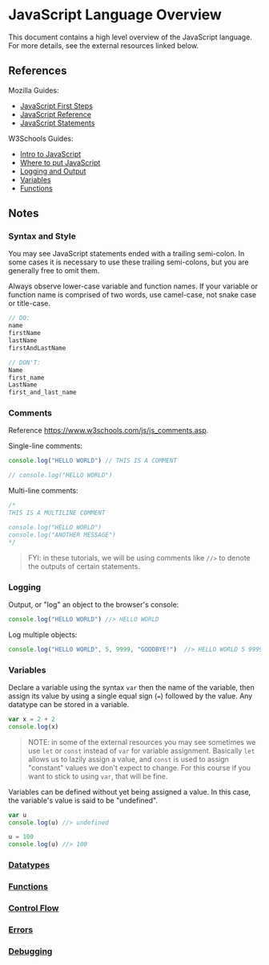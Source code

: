 # JavaScript Language Overview

This document contains a high level overview of the JavaScript language. For more details, see the external resources linked below.

## References

Mozilla Guides:

  + [JavaScript First Steps](https://developer.mozilla.org/en-US/docs/Learn/JavaScript/First_steps)
  + [JavaScript Reference](https://developer.mozilla.org/en-US/docs/Web/JavaScript/Reference)
  + [JavaScript Statements](https://developer.mozilla.org/en-US/docs/Web/JavaScript/Reference/Statements)

W3Schools Guides:

  + [Intro to JavaScript](https://www.w3schools.com/js/js_intro.asp)
  + [Where to put JavaScript](https://www.w3schools.com/js/js_whereto.asp)
  + [Logging and Output](https://www.w3schools.com/js/js_output.asp)
  + [Variables](https://www.w3schools.com/js/js_variables.asp)
  + [Functions](https://www.w3schools.com/js/js_functions.asp)

## Notes

### Syntax and Style

You may see JavaScript statements ended with a trailing semi-colon. In some cases it is necessary to use these trailing semi-colons, but you are generally free to omit them.

Always observe lower-case variable and function names. If your variable or function name is comprised of two words, use camel-case, not snake case or title-case.

```` js
// DO:
name
firstName
lastName
firstAndLastName

// DON'T:
Name
first_name
LastName
first_and_last_name
````

### Comments

Reference https://www.w3schools.com/js/js_comments.asp.

Single-line comments:

```` js
console.log("HELLO WORLD") // THIS IS A COMMENT
````

```js
// console.log("HELLO WORLD")
```

Multi-line comments:

```` js
/*
THIS IS A MULTILINE COMMENT

console.log("HELLO WORLD")
console.log("ANOTHER MESSAGE")
*/
````

> FYI: in these tutorials, we will be using comments like `//>` to denote the outputs of certain statements.

### Logging

Output, or "log" an object to the browser's console:

```` js
console.log("HELLO WORLD") //> HELLO WORLD
````

Log multiple objects:

```` js
console.log("HELLO WORLD", 5, 9999, "GOODBYE!")  //> HELLO WORLD 5 9999 GOODBYE!
````


### Variables

Declare a variable using the syntax `var` then the name of the variable, then assign its value by using a single equal sign (`=`) followed by the value. Any datatype can be stored in a variable.

```` js
var x = 2 + 2
console.log(x)
````

> NOTE: in some of the external resources you may see sometimes we use `let` or `const` instead of `var` for variable assignment. Basically `let` allows us to lazily assign a value, and `const` is used to assign "constant" values we don't expect to change. For this course if you want to stick to using `var`, that will be fine.

Variables can be defined without yet being assigned a value. In this case, the variable's value is said to be "undefined".

```` js
var u
console.log(u) //> undefined

u = 100
console.log(u) //> 100
````


### [Datatypes](datatypes/README.md)

### [Functions](functions.md)

### [Control Flow](control-flow.md)

### [Errors](errors.md)

### [Debugging](debugging.md)
